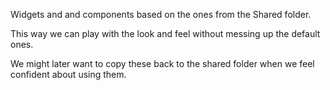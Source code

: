 Widgets and and components based on the ones from the Shared folder.

This way we can play with the look and feel without messing up the default ones.

We might later want to copy these back to the shared folder when we feel confident about using them.